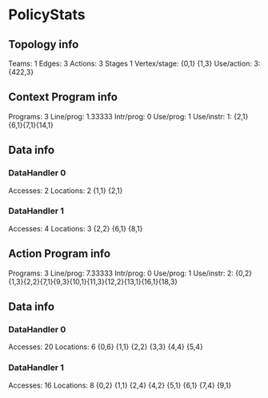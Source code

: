 # PolicyStats
## Topology info
Teams:		1
Edges:		3
Actions:	3
Stages		1
Vertex/stage:	{0,1} {1,3} 
Use/action:	3: {422,3} 

## Context Program info
Programs:	3
Line/prog:	1.33333
Intr/prog:	0
Use/prog:	1
Use/instr:	1: {2,1}{6,1}{7,1}{14,1}

## Data info

### DataHandler 0
Accesses:	2
Locations:	2
{1,1} {2,1} 

### DataHandler 1
Accesses:	4
Locations:	3
{2,2} {6,1} {8,1} 


## Action Program info
Programs:	3
Line/prog:	7.33333
Intr/prog:	0
Use/prog:	1
Use/instr:	2: {0,2}{1,3}{2,2}{7,1}{9,3}{10,1}{11,3}{12,2}{13,1}{16,1}{18,3}

## Data info

### DataHandler 0
Accesses:	20
Locations:	6
{0,6} {1,1} {2,2} {3,3} {4,4} {5,4} 

### DataHandler 1
Accesses:	16
Locations:	8
{0,2} {1,1} {2,4} {4,2} {5,1} {6,1} {7,4} {9,1} 